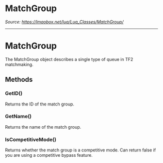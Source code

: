 # MatchGroup

*Source: https://lmaobox.net/lua/Lua_Classes/MatchGroup/*

---



# MatchGroup


The MatchGroup object describes a single type of queue in TF2 matchmaking.


## Methods


### GetID()


Returns the ID of the match group.


### GetName()


Returns the name of the match group.


### IsCompetitiveMode()


Returns whether the match group is a competitive mode. Can return false if you are using a competitive bypass feature.




